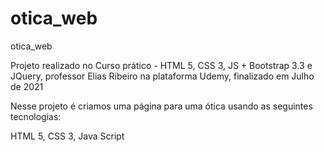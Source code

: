 # otica_web
otica_web

Projeto realizado no  Curso prático - HTML 5, CSS 3, JS + Bootstrap 3.3 e JQuery, professor Elias Ribeiro na plataforma Udemy, finalizado em Julho de 2021

Nesse projeto é criamos uma página para uma ótica usando as seguintes tecnologias:

HTML 5, CSS 3, Java Script
